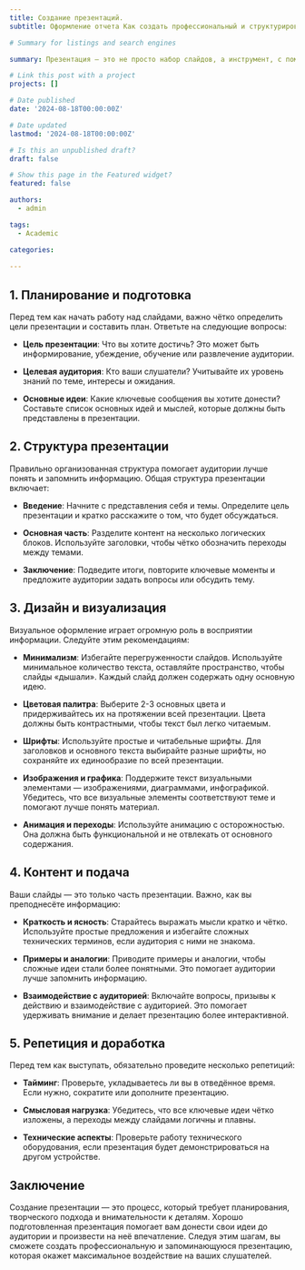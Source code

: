 ```yaml
---
title: Создание презентаций.
subtitle: Оформление отчета Как создать профессиональный и структурированный документ

# Summary for listings and search engines

summary: Презентация — это не просто набор слайдов, а инструмент, с помощью которого вы можете донести свои идеи до аудитории, произвести впечатление и оставить след в памяти слушателей. Создание эффективной презентации требует не только технических навыков, но и умения структурировать информацию и визуально её подать. В этом посте рассмотрим основные шаги для создания качественной презентации.

# Link this post with a project
projects: []

# Date published
date: '2024-08-18T00:00:00Z'

# Date updated
lastmod: '2024-08-18T00:00:00Z'

# Is this an unpublished draft?
draft: false

# Show this page in the Featured widget?
featured: false

authors:
  - admin

tags:
  - Academic

categories:
  
---
```


## 1. Планирование и подготовка

Перед тем как начать работу над слайдами, важно чётко определить цели презентации и составить план. Ответьте на следующие вопросы:

- **Цель презентации**: Что вы хотите достичь? Это может быть информирование, убеждение, обучение или развлечение аудитории.

- **Целевая аудитория**: Кто ваши слушатели? Учитывайте их уровень знаний по теме, интересы и ожидания.

- **Основные идеи**: Какие ключевые сообщения вы хотите донести? Составьте список основных идей и мыслей, которые должны быть представлены в презентации.

## 2. Структура презентации

Правильно организованная структура помогает аудитории лучше понять и запомнить информацию. Общая структура презентации включает:

- **Введение**: Начните с представления себя и темы. Определите цель презентации и кратко расскажите о том, что будет обсуждаться.

- **Основная часть**: Разделите контент на несколько логических блоков. Используйте заголовки, чтобы чётко обозначить переходы между темами.

- **Заключение**: Подведите итоги, повторите ключевые моменты и предложите аудитории задать вопросы или обсудить тему.

## 3. Дизайн и визуализация

Визуальное оформление играет огромную роль в восприятии информации. Следуйте этим рекомендациям:

- **Минимализм**: Избегайте перегруженности слайдов. Используйте минимальное количество текста, оставляйте пространство, чтобы слайды «дышали». Каждый слайд должен содержать одну основную идею.

- **Цветовая палитра**: Выберите 2-3 основных цвета и придерживайтесь их на протяжении всей презентации. Цвета должны быть контрастными, чтобы текст был легко читаемым.

- **Шрифты**: Используйте простые и читабельные шрифты. Для заголовков и основного текста выбирайте разные шрифты, но сохраняйте их единообразие по всей презентации.

- **Изображения и графика**: Поддержите текст визуальными элементами — изображениями, диаграммами, инфографикой. Убедитесь, что все визуальные элементы соответствуют теме и помогают лучше понять материал.

- **Анимация и переходы**: Используйте анимацию с осторожностью. Она должна быть функциональной и не отвлекать от основного содержания.

## 4. Контент и подача

Ваши слайды — это только часть презентации. Важно, как вы преподнесёте информацию:

- **Краткость и ясность**: Старайтесь выражать мысли кратко и чётко. Используйте простые предложения и избегайте сложных технических терминов, если аудитория с ними не знакома.

- **Примеры и аналогии**: Приводите примеры и аналогии, чтобы сложные идеи стали более понятными. Это помогает аудитории лучше запомнить информацию.

- **Взаимодействие с аудиторией**: Включайте вопросы, призывы к действию и взаимодействие с аудиторией. Это помогает удерживать внимание и делает презентацию более интерактивной.

## 5. Репетиция и доработка

Перед тем как выступать, обязательно проведите несколько репетиций:

- **Тайминг**: Проверьте, укладываетесь ли вы в отведённое время. Если нужно, сократите или дополните презентацию.

- **Смысловая нагрузка**: Убедитесь, что все ключевые идеи чётко изложены, а переходы между слайдами логичны и плавны.

- **Технические аспекты**: Проверьте работу технического оборудования, если презентация будет демонстрироваться на другом устройстве.

## Заключение

Создание презентации — это процесс, который требует планирования, творческого подхода и внимательности к деталям. Хорошо подготовленная презентация помогает вам донести свои идеи до аудитории и произвести на неё впечатление. Следуя этим шагам, вы сможете создать профессиональную и запоминающуюся презентацию, которая окажет максимальное воздействие на ваших слушателей.

